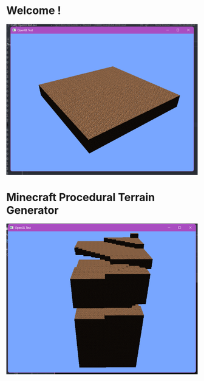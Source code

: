 # Welcome !
![MC_Terrain](ScreenshotsOfCurrentWork/minecraft_terrain_plane.png)

# Minecraft Procedural Terrain Generator
![MC_Terrain](ScreenshotsOfCurrentWork/minecraft_pg.png)